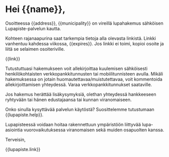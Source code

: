 # Hei {{name}},

Osoitteessa {{address}}, {{municipality}} on vireill&auml; lupahakemus s&auml;hk&ouml;isen Lupapiste-palvelun kautta.

Kohteen rajanaapurina saat tarkempia tietoja alla olevasta linkist&auml;. Linkki vanhentuu kahdessa viikossa, {{expires}}. Jos linkki ei toimi, kopioi osoite ja liit&auml; se selaimen osoiteriville.

{{link}}

Tutustuttuasi hakemukseen voit allekirjoittaa kuulemisen s&auml;hk&ouml;isesti henkil&ouml;kohtaisten verkkopankkitunnusten tai mobiilitunnisteen avulla. Mik&auml;li hakemuksessa on jotain huomautettavaa/muistutettavaa, voit kommentoida allekirjoittamisen yhteydess&auml;. Varaa verkkopankkitunnukset saataville.

Jos hakemus her&auml;tt&auml;&auml; lis&auml;kysymyksi&auml;, olethan yhteydess&auml; hankkeeseen ryhtyv&auml;&auml;n tai hänen edustajaansa tai kunnan viranomaiseen.

Onko sinulla kysytt&auml;v&auml;&auml; palvelun k&auml;yt&ouml;st&auml;? Suosittelemme tutustumaan {{lupapiste.help}}.

Lupapisteess&auml; voidaan hoitaa rakennettuun ymp&auml;rist&ouml;&ouml;n liittyv&auml;&auml; lupa-asiointia vuorovaikutuksessa viranomaisen sek&auml; muiden osapuolten kanssa.

Terveisin,

{{lupapiste.link}}

